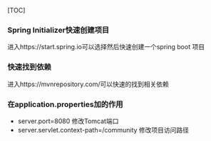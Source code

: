 [TOC]



### Spring Initializer快速创建项目

进入https://start.spring.io可以选择然后快速创建一个spring boot 项目



### 快速找到依赖

进入https://mvnrepository.com/可以快速的找到相关依赖



### 在application.properties加的作用

- server.port=8080 修改Tomcat端口
- server.servlet.context-path=/community  修改项目访问路径